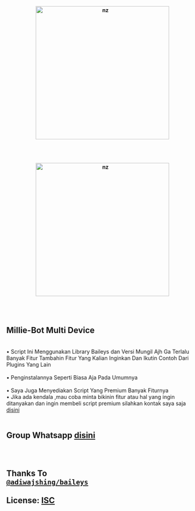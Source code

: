 <br/><br/>**<p align="center"> <img src="https://telegra.ph/file/d03986a1145451df7ea88.jpg" alt="nz" width="350"/> </p>**<br/><br/>**<p align="center"> <img src="https://telegra.ph/file/bfe46d585dfac84fa6c4a.jpg" alt="nz" width="350"/> </p>**<br/><br/>


## Millie-Bot Multi Device

<br/>• Script Ini Menggunakan Library Baileys dan Versi Mungil Ajh Ga Terlalu Banyak Fitur Tambahin Fitur Yang Kalian Inginkan Dan Ikutin Contoh Dari Plugins Yang Lain<br/>
<br/>• Penginstalannya Seperti Biasa Aja Pada Umumnya <br/>
<br/>• Saya Juga Menyediakan Script Yang Premium Banyak Fiturnya
<br/>• Jika ada kendala ,mau coba minta bikinin fitur atau hal yang ingin ditanyakan dan ingin membeli script premium silahkan kontak saya saja [disini](https://wa.me/6285161326436)
<br/><br/>

## Group Whatsapp [disini](https://chat.whatsapp.com/LuHHeKGLnnjIqEN7FbpFVk)<br/><br/></details><br/><br/>Thanks To<br/>[`@adiwajshing/baileys`](https://github.com/adiwajshing/baileys)<br/><br/>License: [ISC](https://en.wikipedia.org/wiki/ISC_License)
